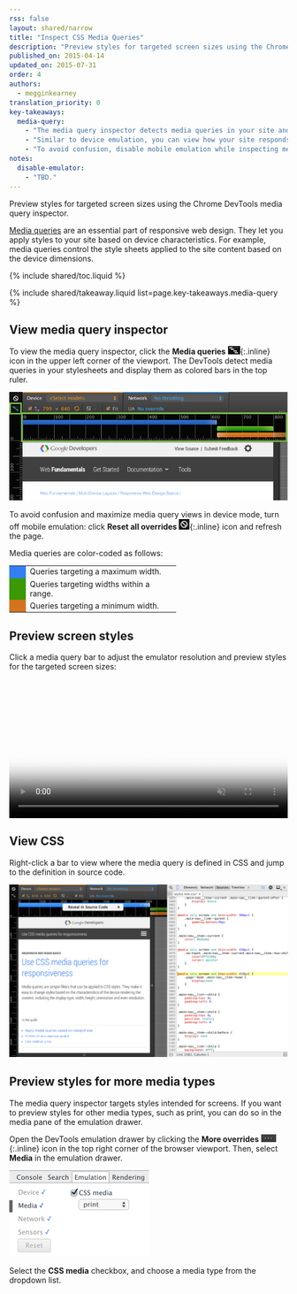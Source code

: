 ```yaml
---
rss: false
layout: shared/narrow
title: "Inspect CSS Media Queries"
description: "Preview styles for targeted screen sizes using the Chrome DevTools media query inspector."
published_on: 2015-04-14
updated_on: 2015-07-31
order: 4
authors:
  - megginkearney
translation_priority: 0
key-takeaways:
  media-query:
    - "The media query inspector detects media queries in your site and lets you preview styles for targeted screen sizes."
    - "Similar to device emulation, you can view how your site responds to different screen dimensions."
    - "To avoid confusion, disable mobile emulation while inspecting media queries."
notes:
  disable-emulator:
    - "TBD."
---
```

<p class="intro">
  Preview styles for targeted screen sizes using the Chrome DevTools media query inspector.
</p>

[Media queries](/web/fundamentals/layouts/rwd-fundamentals/use-media-queries)
are an essential part of responsive web design.
They let you apply styles to your site based on device characteristics.
For example,
media queries control the style sheets applied to the site content
based on the device dimensions.

{% include shared/toc.liquid %}

{% include shared/takeaway.liquid list=page.key-takeaways.media-query %}

## View media query inspector

To view the media query inspector, click the **Media queries** ![media queries icon](imgs/icon-media-query.png){:.inline} icon in the upper left corner of the viewport. The DevTools detect media queries in your stylesheets and display them as colored bars in the top ruler.

![media query inspector](imgs/media-query-inspector-ruler.png)

To avoid confusion and maximize media query views in device mode,
turn off mobile emulation:
click **Reset all overrides** ![reset all overrides](imgs/icon-reset-overrides.png){:.inline} icon and refresh the page.

Media queries are color-coded as follows:

<style>#colortable { width: 60%; border: none; } #colortable td { border: none; } .max-width { background: #327ff2; width: 10%; } .max-and-min { background: #3b9903; width: 10%; } .min-width { background: #d4731f; width: 10%; }</style>

<table id="colortable">
	<tbody>
		<tr>
			<td class="max-width"></td>
      <td>Queries targeting a maximum width.</td>
		</tr>
		<tr>
			<td class="max-and-min"></td>
      <td>Queries targeting widths within a range.</td>
		</tr>
		<tr>
			<td class="min-width"></td>
      <td>Queries targeting a minimum width.</td>
		</tr>
	</tbody>
</table>

## Preview screen styles

Click a media query bar to adjust the emulator resolution and preview styles for the targeted screen sizes:

<style>video { width: 100%; }</style>   
<video class="gfyVid" controls="" autoplay="" loop="" muted="" style="display: block;" poster="//thumbs.gfycat.com/OilyHarmlessAffenpinscher-poster.jpg"><source id="webmsource" src="//zippy.gfycat.com/OilyHarmlessAffenpinscher.webm" type="video/webm"><source id="mp4source" src="//fat.gfycat.com/OilyHarmlessAffenpinscher.mp4" type="video/mp4">![Inspecting media queries.](http://zippy.gfycat.com/OilyHarmlessAffenpinscher.gif)</video>

## View CSS

Right-click a bar to view where the media query is defined in CSS and jump to the definition in source code.

![web fundamentals media queries view](imgs/reveal-source-code.png)

## Preview styles for more media types

The media query inspector targets styles intended for screens. If you want to preview styles for other media types, such as print, you can do so in the media pane of the emulation drawer.

Open the DevTools emulation drawer by clicking the **More overrides** ![more overrides](imgs/icon-open-emulator-drawer.png){:.inline} icon in the top right corner of the browser viewport. Then, select **Media** in the emulation drawer.

![media pane in the DevTools emulation drawer](imgs/emulation-drawer-media.png)

Select the **CSS media** checkbox, and choose a media type from the dropdown list.


